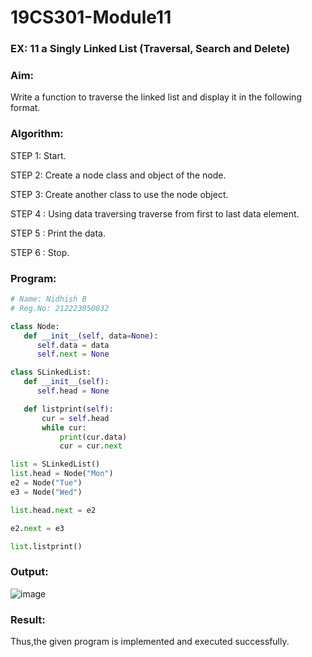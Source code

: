 # 19CS301-Module11

### EX: 11 a Singly Linked List (Traversal, Search and Delete)

### Aim: 

Write a function to traverse the linked list and display it in the following format.

### Algorithm:

STEP 1: Start.

STEP 2: Create a node class and object of the node.

STEP 3: Create another class to use the node object.

STEP 4 : Using data traversing traverse from first to last data element.

STEP 5 : Print the data.

STEP 6 : Stop.

### Program:

```python
# Name: Nidhish B
# Reg.No: 212223050032

class Node:
   def __init__(self, data=None):
      self.data = data
      self.next = None

class SLinkedList:
   def __init__(self):
      self.head = None

   def listprint(self):
       cur = self.head 
       while cur:
           print(cur.data)
           cur = cur.next

list = SLinkedList()
list.head = Node("Mon")
e2 = Node("Tue")
e3 = Node("Wed")

list.head.next = e2

e2.next = e3

list.listprint()

```

### Output:

![image](https://github.com/user-attachments/assets/cdf05566-077d-409f-b5f6-1c85a237e560)

### Result:

Thus,the given program is implemented and executed successfully.
 


